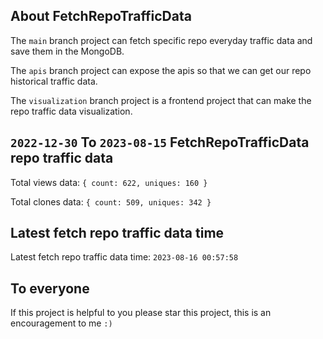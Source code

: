 ## About FetchRepoTrafficData

The `main` branch project can fetch specific repo everyday traffic data and save them in the MongoDB.

The `apis` branch project can expose the apis so that we can get our repo historical traffic data.

The `visualization` branch project is a frontend project that can make the repo traffic data visualization.

## `2022-12-30` To `2023-08-15` FetchRepoTrafficData repo traffic data

Total views data: `{ count: 622, uniques: 160 }`

Total clones data: `{ count: 509, uniques: 342 }`

## Latest fetch repo traffic data time

Latest fetch repo traffic data time: `2023-08-16 00:57:58`

## To everyone

If this project is helpful to you please star this project, this is an encouragement to me `:)`



